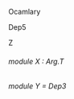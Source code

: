 Ocamlary

Dep5

Z



######  module          X      :   Arg.T          



######  module          Y      =   Dep3          



